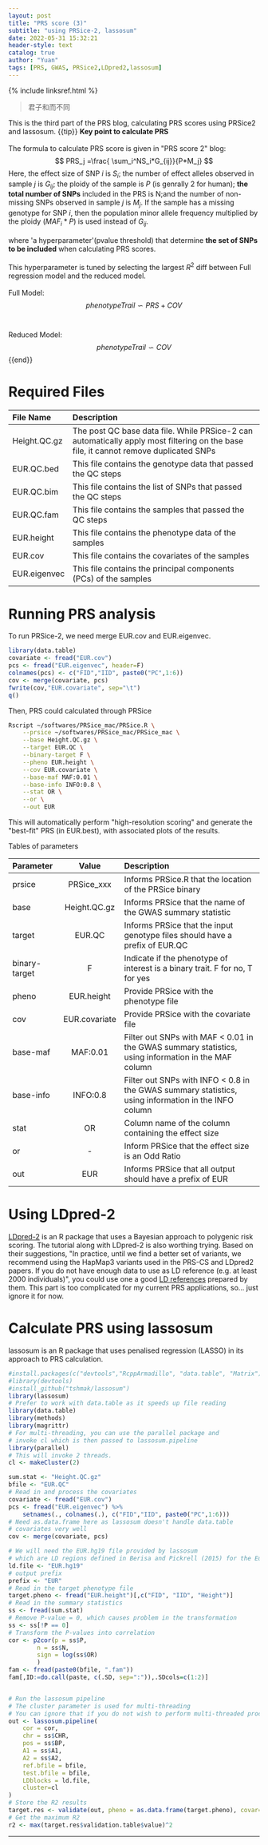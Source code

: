 ```yaml
---
layout: post
title: "PRS score (3)"
subtitle: "using PRSice-2, lassosum"
date: 2022-05-31 15:32:21
header-style: text
catalog: true
author: "Yuan"
tags: [PRS, GWAS, PRSice2,LDpred2,lassosum]
---
```

{% include linksref.html %}

>君子和而不同

This is the third part of the PRS blog, calculating PRS scores using PRSice2 and lassosum.
{{tip}} <b> Key point to calculate PRS </b> <br/><br/>The formula to calculate PRS score is given in "PRS score 2" blog:
$$
    PRS_j =\frac{ \sum_i^NS_i*G_{ij}}{P*M_j}
$$
Here, the effect size of SNP $i$ is $S_i$; the number of effect alleles observed in sample $j$ is $G_{ij}$; the ploidy of the sample is $P$ (is genrally 2 for human); <b>the total number of SNPs</b> included in the PRS is N;and the number of non-missing SNPs observed in sample $j$ is $M_j$. If the sample has a missing genotype for SNP $i$, then the population minor allele frequency multiplied by the ploidy ($MAF_i * P$) is used instead of $G_{ij}$.
<br/><br/>where 'a hyperparameter'(pvalue threshold) that determine <b>the set of SNPs to be included</b> when calculating PRS scores.
<br/><br/> This hyperparameter is tuned by selecting the largest $R^2$ diff between Full regression model and the reduced model. 
<br/><br/>
Full Model: 
$$
phenotypeTrail \backsim PRS + COV
$$
<br/><br/>
Reduced Model: 
$$
phenotypeTrail \backsim COV
$$
{{end}}

# Required Files

| File Name    | Description                                                                                                                          |
| :----------- | :----------------------------------------------------------------------------------------------------------------------------------- |
| Height.QC.gz | The post QC base data file. While PRSice-2 can automatically apply most filtering on the base file, it cannot remove duplicated SNPs |
| EUR.QC.bed   | This file contains the genotype data that passed the QC steps                                                                        |
| EUR.QC.bim   | This file contains the list of SNPs that passed the QC steps                                                                         |
| EUR.QC.fam   | This file contains the samples that passed the QC steps                                                                              |
| EUR.height   | This file contains the phenotype data of the samples                                                                                 |
| EUR.cov      | This file contains the covariates of the samples                                                                                     |
| EUR.eigenvec | This file contains the principal components (PCs) of the samples                                                                     |

# Running PRS analysis
To run PRSice-2, we need merge EUR.cov and EUR.eigenvec.

```R
library(data.table)
covariate <- fread("EUR.cov")
pcs <- fread("EUR.eigenvec", header=F)
colnames(pcs) <- c("FID","IID", paste0("PC",1:6))
cov <- merge(covariate, pcs)
fwrite(cov,"EUR.covariate", sep="\t")
q()
```

Then, PRS could calculated through PRSice

```bash
Rscript ~/softwares/PRSice_mac/PRSice.R \
    --prsice ~/softwares/PRSice_mac/PRSice_mac \
    --base Height.QC.gz \
    --target EUR.QC \
    --binary-target F \
    --pheno EUR.height \
    --cov EUR.covariate \
    --base-maf MAF:0.01 \
    --base-info INFO:0.8 \
    --stat OR \
    --or \
    --out EUR
```

This will automatically perform "high-resolution scoring" and generate the "best-fit" PRS (in EUR.best), with associated plots of the results.

Tables of parameters

| Parameter     |     Value     | Description                                                                                          |
| :------------ | :-----------: | :--------------------------------------------------------------------------------------------------- |
| prsice        |  PRSice_xxx   | Informs PRSice.R that the location of the PRSice binary                                              |
| base          | Height.QC.gz  | Informs PRSice that the name of the GWAS summary statistic                                           |
| target        |    EUR.QC     | Informs PRSice that the input genotype files should have a prefix of EUR.QC                          |
| binary-target |       F       | Indicate if the phenotype of interest is a binary trait. F for no, T for yes                         |
| pheno         |  EUR.height   | Provide PRSice with the phenotype file                                                               |
| cov           | EUR.covariate | Provide PRSice with the covariate file                                                               |
| base-maf      |   MAF:0.01    | Filter out SNPs with MAF < 0.01 in the GWAS summary statistics, using information in the MAF column  |
| base-info     |   INFO:0.8    | Filter out SNPs with INFO < 0.8 in the GWAS summary statistics, using information in the INFO column |
| stat          |      OR       | Column name of the column containing the effect size                                                 |
| or            |       -       | Inform PRSice that the effect size is an Odd Ratio                                                   |
| out           |      EUR      | Informs PRSice that all output should have a prefix of EUR                                           |

# Using LDpred-2
[LDpred-2](https://privefl.github.io/bigsnpr/articles/LDpred2.html) is an R package that uses a Bayesian approach to polygenic risk scoring. The tutorial along with LDpred-2 is also worthing trying. Based on their suggestions, "In practice, until we find a better set of variants, we recommend using the HapMap3 variants used in the PRS-CS and LDpred2 papers. If you do not have enough data to use as LD reference (e.g. at least 2000 individuals)", you could use one a good [LD references](https://doi.org/10.6084/m9.figshare.19213299) prepared by them.
This part is too complicated for my current PRS applications, so... just ignore it for now.

# Calculate PRS using lassosum
lassosum is an R package that uses penalised regression (LASSO) in its approach to PRS calculation.

```R
#install.packages(c("devtools","RcppArmadillo", "data.table", "Matrix"), dependencies=TRUE)
#library(devtools)
#install_github("tshmak/lassosum")
library(lassosum)
# Prefer to work with data.table as it speeds up file reading
library(data.table)
library(methods)
library(magrittr)
# For multi-threading, you can use the parallel package and 
# invoke cl which is then passed to lassosum.pipeline
library(parallel)
# This will invoke 2 threads. 
cl <- makeCluster(2)

sum.stat <- "Height.QC.gz"
bfile <- "EUR.QC"
# Read in and process the covariates
covariate <- fread("EUR.cov")
pcs <- fread("EUR.eigenvec") %>%
    setnames(., colnames(.), c("FID","IID", paste0("PC",1:6)))
# Need as.data.frame here as lassosum doesn't handle data.table 
# covariates very well
cov <- merge(covariate, pcs)

# We will need the EUR.hg19 file provided by lassosum 
# which are LD regions defined in Berisa and Pickrell (2015) for the European population and the hg19 genome.
ld.file <- "EUR.hg19"
# output prefix
prefix <- "EUR"
# Read in the target phenotype file
target.pheno <- fread("EUR.height")[,c("FID", "IID", "Height")]
# Read in the summary statistics
ss <- fread(sum.stat)
# Remove P-value = 0, which causes problem in the transformation
ss <- ss[!P == 0]
# Transform the P-values into correlation
cor <- p2cor(p = ss$P,
        n = ss$N,
        sign = log(ss$OR)
        )
fam <- fread(paste0(bfile, ".fam"))
fam[,ID:=do.call(paste, c(.SD, sep=":")),.SDcols=c(1:2)]


# Run the lassosum pipeline
# The cluster parameter is used for multi-threading
# You can ignore that if you do not wish to perform multi-threaded processing
out <- lassosum.pipeline(
    cor = cor,
    chr = ss$CHR,
    pos = ss$BP,
    A1 = ss$A1,
    A2 = ss$A2,
    ref.bfile = bfile,
    test.bfile = bfile,
    LDblocks = ld.file, 
    cluster=cl
)
# Store the R2 results
target.res <- validate(out, pheno = as.data.frame(target.pheno), covar=as.data.frame(cov))
# Get the maximum R2
r2 <- max(target.res$validation.table$value)^2
```

---

